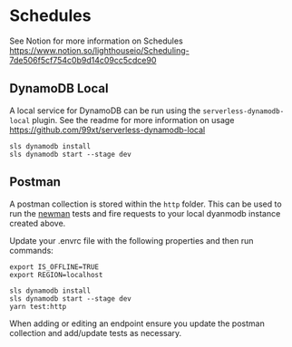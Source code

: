# Schedules

See Notion for more information on Schedules https://www.notion.so/lighthouseio/Scheduling-7de506f5cf754c0b9d14c09cc5cdce90

## DynamoDB Local

A local service for DynamoDB can be run using the `serverless-dynamodb-local`
plugin. See the readme for more information on usage https://github.com/99xt/serverless-dynamodb-local

```
sls dynamodb install
sls dynamodb start --stage dev
```

## Postman

A postman collection is stored within the `http` folder. This can be used to
run the [newman](https://github.com/postmanlabs/newman) tests and fire requests to your local dyanmodb instance created
above.

Update your .envrc file with the following properties and then run commands:

```
export IS_OFFLINE=TRUE
export REGION=localhost
```

```
sls dynamodb install
sls dynamodb start --stage dev
yarn test:http
```

When adding or editing an endpoint ensure you update the postman collection and
add/update tests as necessary.
